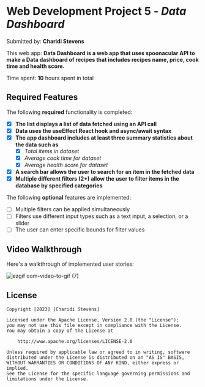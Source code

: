 # Web Development Project 5 - *Data Dashboard*

Submitted by: **Charidi Stevens**

This web app: **Data Dashboard is a web app that uses spoonacular API to make a Data dashboard of recipes that includes recipes name, price, cook time and health score.**

Time spent: **10** hours spent in total

## Required Features

The following **required** functionality is completed:

- [x] **The list displays a list of data fetched using an API call**
- [x] **Data uses the useEffect React hook and async/await syntax**
- [x] **The app dashboard includes at least three summary statistics about the data such as**
  - [x] *Total items in dataset*
  - [x] *Average cook time for dataset*
  - [x] *Average health score for dataset*
- [x] **A search bar allows the user to search for an item in the fetched data**
- [x] **Multiple different filters (2+) allow the user to filter items in the database by specified categories**

The following **optional** features are implemented:

- [ ] Multiple filters can be applied simultaneously
- [ ] Filters use different input types such as a text input, a selection, or a slider
- [ ] The user can enter specific bounds for filter values

## Video Walkthrough

Here's a walkthrough of implemented user stories:

![ezgif com-video-to-gif (7)](https://user-images.githubusercontent.com/92543813/228706482-e7999230-3665-41fc-a3d6-288d0ed82b5b.gif)

## License

    Copyright [2023] [Charidi Stevens]

    Licensed under the Apache License, Version 2.0 (the "License");
    you may not use this file except in compliance with the License.
    You may obtain a copy of the License at

        http://www.apache.org/licenses/LICENSE-2.0

    Unless required by applicable law or agreed to in writing, software
    distributed under the License is distributed on an "AS IS" BASIS,
    WITHOUT WARRANTIES OR CONDITIONS OF ANY KIND, either express or implied.
    See the License for the specific language governing permissions and
    limitations under the License.

